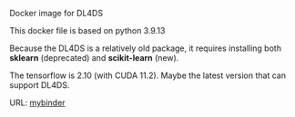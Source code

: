 Docker image for DL4DS

This docker file is based on python 3.9.13

Because the DL4DS is a relatively old package, it requires installing both **sklearn** (deprecated) and **scikit-learn** (new).

The tensorflow is 2.10 (with CUDA 11.2). Maybe the latest version that can support DL4DS.

URL: [mybinder](https://mybinder.org/v2/gh/wk1984/dockertest_binder/HEAD)